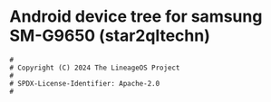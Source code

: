 # Android device tree for samsung SM-G9650 (star2qltechn)

```
#
# Copyright (C) 2024 The LineageOS Project
#
# SPDX-License-Identifier: Apache-2.0
#
```
